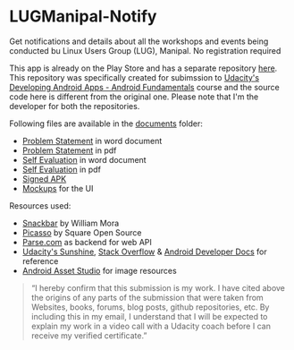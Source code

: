 # LUGManipal-Notify
Get notifications and details about all the workshops and events being conducted bu Linux Users Group (LUG), Manipal. No registration required

This app is already on the Play Store and has a separate repository [here](https://github.com/LUGM/LUGMNotifier). This repository was specifically created for subimssion to [Udacity's Developing Android Apps - Android Fundamentals](https://www.udacity.com/course/ud853) course and the source code here is different from the original one. Please note that I'm the developer for both the repositories.

Following files are available in the [documents](/documents) folder:
* [Problem Statement](/documents/Problem-Statement.docx) in word document
* [Problem Statement](/documents/Problem-Statement.pdf) in pdf
* [Self Evaluation](/documents/Self-Evaluation.docx) in word document
* [Self Evaluation](/documents/Self-Evaluation.pdf) in pdf
* [Signed APK](/documents/LUGManipal-signed.apk)
* [Mockups](/documents/mockups) for the UI

Resources used:
* [Snackbar](https://github.com/nispok/snackbar) by William Mora
* [Picasso](https://square.github.io/picasso/) by Square Open Source
* [Parse.com](http://parse.com) as backend for web API
* [Udacity's Sunshine](https://github.com/udacity/Sunshine), [Stack Overflow](http://www.stackoverflow.com/) & [Android Developer Docs](http://developer.android.com/guide/index.html) for reference
* [Android Asset Studio](http://romannurik.github.io/AndroidAssetStudio/) for image resources

> “I hereby confirm that this submission is my work. I have cited above the origins of any parts of the submission that were taken from Websites, books, forums, blog posts, github repositories, etc. By including this in my email, I understand that I will be expected to explain my work in a video call with a Udacity coach before I can receive my verified certificate.”